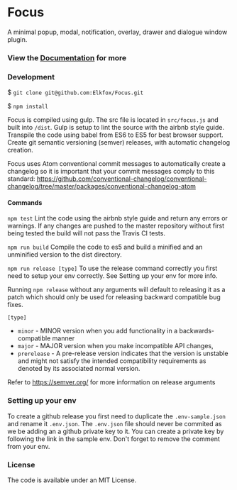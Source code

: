 # Focus

A minimal popup, modal, notification, overlay, drawer and dialogue window plugin.

### View the [Documentation](https://elkfox.github.io/Focus/) for more

### Development

$ `git clone git@github.com:Elkfox/Focus.git`

$ `npm install`

Focus is compiled using gulp. The src file is located in `src/focus.js` and built into `/dist`. Gulp is setup to lint the source with the airbnb style guide. Transpile the code using babel from ES6 to ES5 for best browser support. Create git semantic versioning (semver) releases, with automatic changelog creation.

Focus uses Atom conventional commit messages to automatically create a changelog so it is important that your commit messages comply to this standard:
https://github.com/conventional-changelog/conventional-changelog/tree/master/packages/conventional-changelog-atom

#### Commands

`npm test`
Lint the code using the airbnb style guide and return any errors or warnings. If any changes are pushed to the master repository without first being tested the build will not pass the Travis CI tests.

`npm run build`
Compile the code to es5 and build a minified and an unminified version to the dist directory.

`npm run release [type]`
To use the release command correctly you first need to setup your env correctly. See Setting up your env for more info.

Running `npm release` without any arguments will default to releasing it as a patch which should only be used for releasing backward compatible bug fixes.


`[type]`
 - `minor` - MINOR version when you add functionality in a backwards-compatible manner
 - `major` - MAJOR version when you make incompatible API changes,
 - `prerelease` - A pre-release version indicates that the version is unstable and might not satisfy the intended compatibility requirements as denoted by its associated normal version.

Refer to https://semver.org/ for more information on release arguments

### Setting up your env
To create a github release you first need to duplicate the `.env-sample.json` and rename it `.env.json`. The `.env.json` file should never be commited as we be adding an a github private key to it. You can create a private key by following the link in the sample env. Don't forget to remove the comment from your env.

### License

The code is available under an MIT License.

